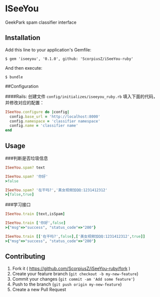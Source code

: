 # ISeeYou

GeekPark spam classifier interface

## Installation

Add this line to your application's Gemfile:

    $ gem 'iseeyou', '0.1.0', github: 'ScorpiusZ/iSeeYou-ruby'

And then execute:

    $ bundle

##Configuration

####Rails:
创建文件 `config/initializes/iseeyou_ruby.rb` 填入下面的代码，并修改对应的配置： 

```ruby
ISeeYou.configure do |config|
  config.base_url = 'http://localhost:8000'
  config.namespace = 'classifier namespace'
  config.name = 'classifier name'
end
```

## Usage

###判断是否垃圾信息

```ruby
ISeeYou.spam? text

ISeeYou.spam? '你好'
>false

ISeeYou.spam? '在干吗?','美女视频加QQ:1231412312'
>[false,true]

```

###学习接口
```ruby
ISeeYou.train [text,isSpam]

ISeeYou.train ['你好',false]
>{"msg"=>"success", "status_code"=>"200"} 

ISeeYou.train [['在干吗?',false],['美女视频加QQ:1231412312',true]]
>{"msg"=>"success", "status_code"=>"200"} 
```




## Contributing
1. Fork it ( https://github.com/ScorpiusZ/iSeeYou-ruby/fork )
2. Create your feature branch (`git checkout -b my-new-feature`)
3. Commit your changes (`git commit -am 'Add some feature'`)
4. Push to the branch (`git push origin my-new-feature`)
5. Create a new Pull Request
